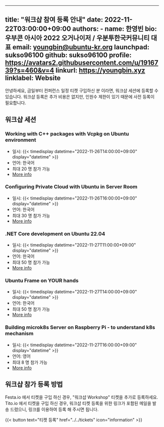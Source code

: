 
---
title: "워크샵 참여 등록 안내"
date: 2022-11-22T03:00:00+09:00
authors:
    - name: 한영빈
      bio: 우부콘 아시아 2022 오거나이저 / 우분투한국커뮤니티 대표 
      email: youngbin@ubuntu-kr.org
      launchpad: sukso96100
      github: sukso96100
      profile: https://avatars2.githubusercontent.com/u/1916739?s=460&v=4
      linkurl: https://youngbin.xyz
      linklabel: Website
---

안녕하세요, 금일부터 컨퍼런스 일정 티켓 구입하신 분 이라면, 워크샵 세션에 등록할 수 있습니다.
워크샵 등록은 추가 비용은 없지만, 인원수 제한이 있기 때문에 사전 등록이 필요합니다.

## 워크샵 세션

### Working with C++ packages with Vcpkg on Ubuntu environment
- 일시: {{< timedisplay datetime="2022-11-26T14:00:00+09:00" display="datetime" >}}
- 언어: 한국어
- 최대 20 명 참가 가능
- [More info](../../sessions/support-package-as-vcpkg-in-linux/)

### Configuring Private Cloud with Ubuntu in Server Room
- 일시: {{< timedisplay datetime="2022-11-26T16:00:00+09:00" display="datetime" >}}
- 언어: 한국어
- 최대 30 명 참가 가능
- [More info](../../sessions/configure-private-cloud-with-ubuntu/)

### .NET Core development on Ubuntu 22.04
- 일시: {{< timedisplay datetime="2022-11-27T11:00:00+09:00" display="datetime" >}}
- 언어: 한국어
- 최대 50 명 참가 가능
- [More info](../../sessions/net-core-development-in-ubuntu/)

### Ubuntu Frame on YOUR hands
- 일시: {{< timedisplay datetime="2022-11-27T14:00:00+09:00" display="datetime" >}}
- 언어: 한국어
- 최대 50 명 참가 가능
- [More info](../../sessions/ubuntu_frame_on_your_hands/)

### Building microk8s Server on Raspberry Pi - to understand k8s mechanism
- 일시: {{< timedisplay datetime="2022-11-27T16:00:00+09:00" display="datetime" >}}
- 언어: 영어
- 최대 8 명 참가 가능
- [More info](../../sessions/building-microk8s-server-on-raspberry-pi-to-understand-k8s-mechanism/)

## 워크샵 참가 등록 방법

Festa.io 에서 티켓을 구입 하신 경우, "워크샵 Workshop" 티켓을 추가로 등록하세요.
Tito.io 에서 티켓을 구입 하신 경우, 워크샵 티켓 등록을 위한 링크가 포함된 메일을 발송 드렸으니, 링크를 이용하여 등록 해 주시면 됩니다.

{{< button text="티켓 등록" href="../../tickets" icon="information" >}}